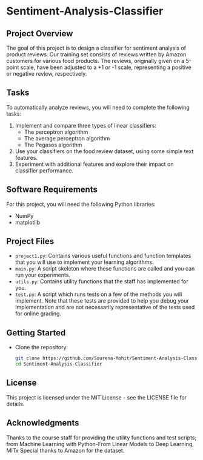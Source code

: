 # Sentiment-Analysis-Classifier

## Project Overview
The goal of this project is to design a classifier for sentiment analysis of product reviews. Our training set consists of reviews written by Amazon customers for various food products. The reviews, originally given on a 5-point scale, have been adjusted to a +1 or -1 scale, representing a positive or negative review, respectively.

## Tasks
To automatically analyze reviews, you will need to complete the following tasks:
1. Implement and compare three types of linear classifiers:
   - The perceptron algorithm
   - The average perceptron algorithm
   - The Pegasos algorithm
2. Use your classifiers on the food review dataset, using some simple text features.
3. Experiment with additional features and explore their impact on classifier performance.

## Software Requirements
For this project, you will need the following Python libraries:
- NumPy
- matplotlib

## Project Files
- `project1.py`: Contains various useful functions and function templates that you will use to implement your learning algorithms.
- `main.py`: A script skeleton where these functions are called and you can run your experiments.
- `utils.py`: Contains utility functions that the staff has implemented for you.
- `test.py`: A script which runs tests on a few of the methods you will implement. Note that these tests are provided to help you debug your implementation and are not necessarily representative of the tests used for online grading.

## Getting Started
- Clone the repository:
   ```bash
   git clone https://github.com/Sourena-Mohit/Sentiment-Analysis-Classifier.git
   cd Sentiment-Analysis-Classifier
   ```
   
## License
This project is licensed under the MIT License - see the LICENSE file for details.

## Acknowledgments
Thanks to the course staff for providing the utility functions and test scripts; from Machine Learning with Python-From Linear Models to Deep Learning, MITx
Special thanks to Amazon for the dataset.


